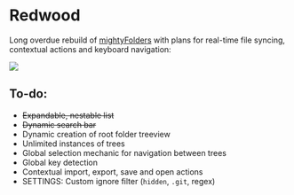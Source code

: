 # Redwood

Long overdue rebuild of [mightyFolders](https://github.com/Inventsable/mightyFolders) with plans for real-time file syncing, contextual actions and keyboard navigation:

![](https://thumbs.gfycat.com/AncientAnyCollie-size_restricted.gif)

## To-do:

* ~~Expandable, nestable list~~
* ~~Dynamic search bar~~
* Dynamic creation of root folder treeview
* Unlimited instances of trees
* Global selection mechanic for navigation between trees
* Global key detection
* Contextual import, export, save and open actions
* SETTINGS: Custom ignore filter (`hidden`, `.git`, regex)


